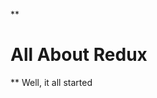 **

# All About Redux

**
Well, it all started 
<!--stackedit_data:
eyJoaXN0b3J5IjpbMTcwMjM4MDc3MF19
-->